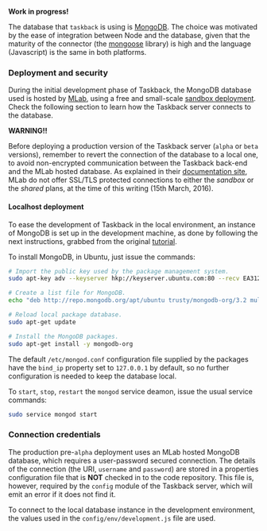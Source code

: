 **Work in progress!**

The database that `taskback` is using is [MongoDB](https://www.mongodb.org/). The choice was motivated by the ease of integration between Node and the database, given that the maturity of the connector (the [mongoose](http://mongoosejs.com) library) is high and the language (Javascript) is the same in both platforms.

### Deployment and security

During the initial development phase of Taskback, the MongoDB database used is hosted by [MLab](https://mlab.com), using a free and small-scale [sandbox deployment](https://mlab.com/plans/pricing). Check the following section to learn how the Taskback server connects to the database.

**WARNING!!**

Before deploying a production version of the Taskback server (`alpha` or `beta` versions), remember to revert the connection of the database to a local one, to avoid non-encrypted communication between the Taskback back-end and the MLab hosted database. As explained in their [documentation site](http://docs.mlab.com/ssl-db-connections), MLab do not offer SSL/TLS protected connections to either the *sandbox* or the *shared* plans, at the time of this writing (15th March, 2016).

#### Localhost deployment

To ease the development of Taskback in the local environment, an instance of MongoDB is set up in the development machine, as done by following the next instructions, grabbed from the original [tutorial](https://docs.mongodb.org/manual/tutorial/install-mongodb-on-ubuntu).

To install MongoDB, in Ubuntu, just issue the commands:

```bash
# Import the public key used by the package management system.
sudo apt-key adv --keyserver hkp://keyserver.ubuntu.com:80 --recv EA312927

# Create a list file for MongoDB.
echo "deb http://repo.mongodb.org/apt/ubuntu trusty/mongodb-org/3.2 multiverse" | sudo tee /etc/apt/sources.list.d/mongodb-org-3.2.list

# Reload local package database.
sudo apt-get update

# Install the MongoDB packages.
sudo apt-get install -y mongodb-org
```

The default `/etc/mongod.conf` configuration file supplied by the packages have the `bind_ip` property set to `127.0.0.1` by default, so no further configuration is needed to keep the database local.

To `start`, `stop`, `restart` the `mongod` service deamon, issue the usual service commands:

```bash
sudo service mongod start
```

### Connection credentials

The production pre-`alpha` deployment uses an MLab hosted MongoDB database, which requires a user-password secured connection. The details of the connection (the URI, `username` and `password`) are stored in a properties configuration file that is **NOT** checked in to the code repository. This file is, however, required by the `config` module of the Taskback server, which will emit an error if it does not find it.

To connect to the local database instance in the development environment, the values used in the `config/env/development.js` file are used.
